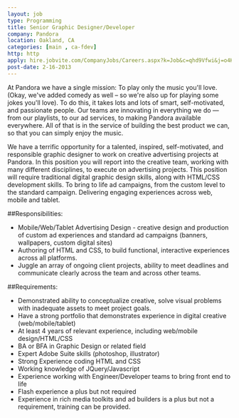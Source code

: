 ```yaml
---
layout: job
type: Programming
title: Senior Graphic Designer/Developer
company: Pandora
location: Oakland, CA
categories: [main , ca-fdev]
http: http
apply: hire.jobvite.com/CompanyJobs/Careers.aspx?k=Job&c=qhd9Vfwi&j=o4K9XfwE&s=WorkCreative.net
post-date: 2-16-2013
---
```


At Pandora we have a single mission: To play only the music you'll love. (Okay, we've added comedy as well – so we're also up for playing some jokes you'll love). To do this, it takes lots and lots of smart, self-motivated, and passionate people. Our teams are innovating in everything we do — from our playlists, to our ad services, to making Pandora available everywhere. All of that is in the service of building the best product we can, so that you can simply enjoy the music.

We have a terrific opportunity for a talented, inspired, self-motivated, and responsible graphic designer to work on creative advertising projects at Pandora. In this position you will report into the creative team, working with many different disciplines, to execute on advertising projects. This position will require traditional digital graphic design skills, along with HTML/CSS development skills. To bring to life ad campaigns, from the custom level to the standard campaign. Delivering engaging experiences across web, mobile and tablet.

##Responsibilities:

* Mobile/Web/Tablet Advertising Design -  creative design and production of custom ad experiences and standard ad campaigns (banners, wallpapers, custom digital sites)
* Authoring of HTML and CSS, to build functional, interactive experiences across all platforms.
* Juggle an array of ongoing client projects, ability to meet deadlines and communicate clearly across the team and across other teams.


##Requirements:

* Demonstrated ability to conceptualize creative, solve visual problems with inadequate assets to meet project goals.
* Have a strong portfolio that demonstrates experience in digital creative (web/mobile/tablet)
* At least 4 years of relevant experience, including web/mobile design/HTML/CSS
* BA or BFA in Graphic Design or related field
* Expert Adobe Suite skills (photoshop, illustrator)
* Strong Experience coding HTML and CSS
* Working knowledge of JQuery/Javascript
* Experience working with Engineer/Developer teams to bring front end to life
* Flash experience a plus but not required
* Experience in rich media toolkits and ad builders is a plus but not a requirement, training can be provided.
